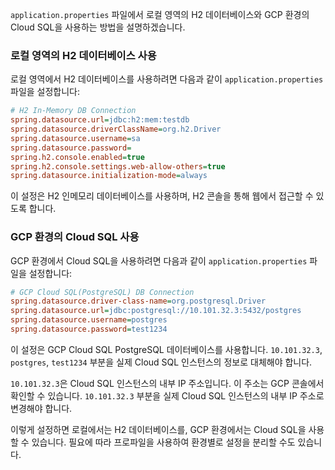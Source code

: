 `application.properties` 파일에서 로컬 영역의 H2 데이터베이스와 GCP 환경의 Cloud SQL을 사용하는 방법을 설명하겠습니다.

### 로컬 영역의 H2 데이터베이스 사용

로컬 영역에서 H2 데이터베이스를 사용하려면 다음과 같이 `application.properties` 파일을 설정합니다:

```ini
# H2 In-Memory DB Connection
spring.datasource.url=jdbc:h2:mem:testdb
spring.datasource.driverClassName=org.h2.Driver
spring.datasource.username=sa
spring.datasource.password=
spring.h2.console.enabled=true
spring.h2.console.settings.web-allow-others=true
spring.datasource.initialization-mode=always
```

이 설정은 H2 인메모리 데이터베이스를 사용하며, H2 콘솔을 통해 웹에서 접근할 수 있도록 합니다.

### GCP 환경의 Cloud SQL 사용

GCP 환경에서 Cloud SQL을 사용하려면 다음과 같이 `application.properties` 파일을 설정합니다:

```ini
# GCP Cloud SQL(PostgreSQL) DB Connection
spring.datasource.driver-class-name=org.postgresql.Driver
spring.datasource.url=jdbc:postgresql://10.101.32.3:5432/postgres
spring.datasource.username=postgres
spring.datasource.password=test1234
```

이 설정은 GCP Cloud SQL PostgreSQL 데이터베이스를 사용합니다. `10.101.32.3`, `postgres`, `test1234` 부분을 실제 Cloud SQL 인스턴스의 정보로 대체해야 합니다.

`10.101.32.3`은 Cloud SQL 인스턴스의 내부 IP 주소입니다. 이 주소는 GCP 콘솔에서 확인할 수 있습니다. `10.101.32.3` 부분을 실제 Cloud SQL 인스턴스의 내부 IP 주소로 변경해야 합니다.

이렇게 설정하면 로컬에서는 H2 데이터베이스를, GCP 환경에서는 Cloud SQL을 사용할 수 있습니다. 필요에 따라 프로파일을 사용하여 환경별로 설정을 분리할 수도 있습니다.